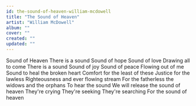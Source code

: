```yaml
---
id: the-sound-of-heaven-william-mcdowell
title: "The Sound of Heaven"
artist: "William McDowell"
album: ""
cover: ""
created: ""
updated: ""
---
```


Sound of Heaven
There is a sound
Sound of hope
Sound of love
Drawing all to come
There is a sound
Sound of joy
Sound of peace
Flowing out of me
Sound to heal the broken heart
Comfort for the least of these
Justice for the lawless
Righteousness and ever flowing stream
For the fatherless the widows and the orphans
To hear the sound
We will release the sound of heaven
They're crying
They're seeking
They're searching
For the sound of heaven